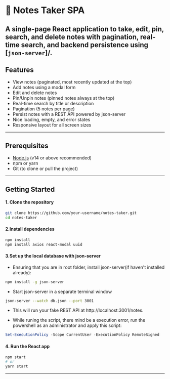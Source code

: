 # 📝 Notes Taker SPA

A single-page React application to take, edit, pin, search, and delete notes with pagination, real-time search, and backend persistence using [`json-server`]/.
---

## Features

- View notes (paginated, most recently updated at the top)
- Add notes using a modal form
- Edit and delete notes
- Pin/Unpin notes (pinned notes always at the top)
- Real-time search by title or description
- Pagination (5 notes per page)
- Persist notes with a REST API powered by json-server
- Nice loading, empty, and error states
- Responsive layout for all screen sizes

---

## Prerequisites

- [Node.js](https://nodejs.org/) (v14 or above recommended)
- npm or yarn
- Git (to clone or pull the project)

---

## Getting Started

#### 1. Clone the repository

```bash
git clone https://github.com/your-username/notes-taker.git
cd notes-taker
```
#### 2.Install dependencies
```bash
npm install
npm install axios react-modal uuid
```

#### 3.Set up the local database with json-server
- Ensuring that you are in root folder, install json-server(if haven't installed already):
```bash
npm install -g json-server
```
- Start json-server in a separate terminal window
```bash
json-server --watch db.json --port 3001
```
- This will run your fake REST API at http://localhost:3001/notes.

- While runing the script, there mind be a execution error, run the powershell as an administrator and apply this script:
```Powershell
Set-ExecutionPolicy -Scope CurrentUser -ExecutionPolicy RemoteSigned
```

#### 4. Run the React app
```bash
npm start
# or
yarn start
```

---

